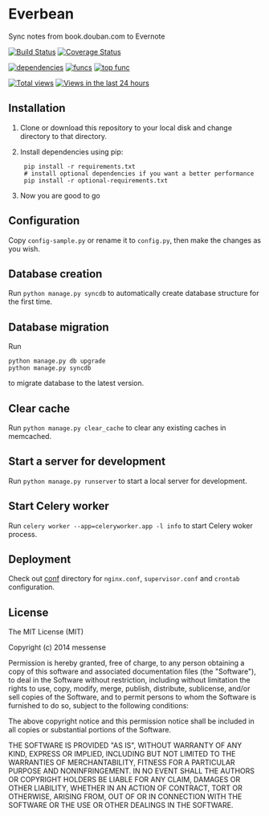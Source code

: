 Everbean
===========
Sync notes from book.douban.com to Evernote

[![Build Status](https://travis-ci.org/messense/everbean.svg?branch=develop)](https://travis-ci.org/messense/everbean)
[![Coverage Status](https://coveralls.io/repos/messense/everbean/badge.png?branch=develop)](https://coveralls.io/r/messense/everbean)

[![dependencies](https://sourcegraph.com/api/repos/github.com/messense/everbean/badges/dependencies.png)](https://sourcegraph.com/github.com/messense/everbean)
[![funcs](https://sourcegraph.com/api/repos/github.com/messense/everbean/badges/funcs.png)](https://sourcegraph.com/github.com/messense/everbean)
[![top func](https://sourcegraph.com/api/repos/github.com/messense/everbean/badges/top-func.png)](https://sourcegraph.com/github.com/messense/everbean)

[![Total views](https://sourcegraph.com/api/repos/github.com/messense/everbean/counters/views.png)](https://sourcegraph.com/github.com/messense/everbean)
[![Views in the last 24 hours](https://sourcegraph.com/api/repos/github.com/messense/everbean/counters/views-24h.png)](https://sourcegraph.com/github.com/messense/everbean)


## Installation

1. Clone or download this repository to your local disk and change directory to that directory.
2. Install dependencies using pip:

        pip install -r requirements.txt
        # install optional dependencies if you want a better performance
        pip install -r optional-requirements.txt

3. Now you are good to go

## Configuration

Copy `config-sample.py` or rename it to `config.py`, then make the changes as you wish.

## Database creation

Run `python manage.py syncdb` to automatically create database structure for the first time.

## Database migration

Run

    python manage.py db upgrade
    python manage.py syncdb

to migrate database to the latest version.

## Clear cache

Run `python manage.py clear_cache` to clear any existing caches in memcached.

## Start a server for development

Run `python manage.py runserver` to start a local server for development.

## Start Celery worker

Run `celery worker --app=celeryworker.app -l info` to start Celery woker process.

## Deployment

Check out [conf](conf/) directory for `nginx.conf`, `supervisor.conf` and `crontab` configuration.

## License

The MIT License (MIT)

Copyright (c) 2014 messense

Permission is hereby granted, free of charge, to any person obtaining a copy
of this software and associated documentation files (the "Software"), to deal
in the Software without restriction, including without limitation the rights
to use, copy, modify, merge, publish, distribute, sublicense, and/or sell
copies of the Software, and to permit persons to whom the Software is
furnished to do so, subject to the following conditions:

The above copyright notice and this permission notice shall be included in all
copies or substantial portions of the Software.

THE SOFTWARE IS PROVIDED "AS IS", WITHOUT WARRANTY OF ANY KIND, EXPRESS OR
IMPLIED, INCLUDING BUT NOT LIMITED TO THE WARRANTIES OF MERCHANTABILITY,
FITNESS FOR A PARTICULAR PURPOSE AND NONINFRINGEMENT. IN NO EVENT SHALL THE
AUTHORS OR COPYRIGHT HOLDERS BE LIABLE FOR ANY CLAIM, DAMAGES OR OTHER
LIABILITY, WHETHER IN AN ACTION OF CONTRACT, TORT OR OTHERWISE, ARISING FROM,
OUT OF OR IN CONNECTION WITH THE SOFTWARE OR THE USE OR OTHER DEALINGS IN THE
SOFTWARE.
